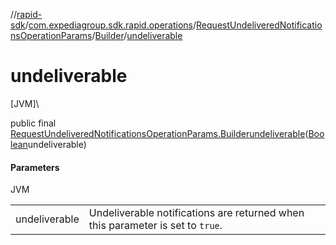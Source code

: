 //[rapid-sdk](../../../../index.md)/[com.expediagroup.sdk.rapid.operations](../../index.md)/[RequestUndeliveredNotificationsOperationParams](../index.md)/[Builder](index.md)/[undeliverable](undeliverable.md)

# undeliverable

[JVM]\

public final [RequestUndeliveredNotificationsOperationParams.Builder](index.md)[undeliverable](undeliverable.md)([Boolean](https://docs.oracle.com/javase/8/docs/api/java/lang/Boolean.html)undeliverable)

#### Parameters

JVM

| | |
|---|---|
| undeliverable | Undeliverable notifications are returned when this parameter is set to `true`. |
